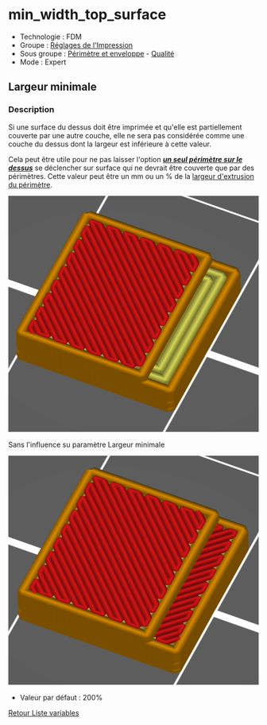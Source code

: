 # min_width_top_surface

* Technologie : FDM
* Groupe : [Réglages de l'Impression](../print_settings/print_settings.md)
* Sous groupe : [Périmètre et enveloppe](../print_settings/print_settings.md#périmètre-et-enveloppe) - [Qualité](../print_settings/print_settings.md#qualité)
* Mode : Expert

## Largeur minimale

### Description

Si une surface du dessus doit être imprimée et qu'elle est partiellement couverte par une autre couche, elle ne sera pas considérée comme une couche du dessus dont la largeur est inférieure à cette valeur. 

Cela peut être utile pour ne pas laisser l'option ***[un seul périmètre sur le dessus](only_one_perimeter_top.md)*** se déclencher sur surface qui ne devrait être couverte que par des périmètres. Cette valeur peut être un mm ou un % de la [largeur d'extrusion du périmètre](perimeter_extrusion_width.md).

![Exemple de réglage ou le paramètre empêche d'avoir un seul périmètre](./images/min_width_top_surface/001.png)

Sans l'influence su paramètre Largeur minimale

![Réglage normale](./images/min_width_top_surface/002.png)

* Valeur par défaut : 200%

[Retour Liste variables](variable_list.md)
